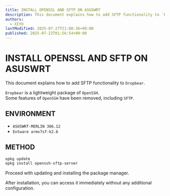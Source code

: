 ```yaml
---
title: INSTALL OPENSSL AND SFTP ON ASUSWRT
description: This document explains how to add SFTP functionality to `Dropbear`.
authors:
  - XIYO
lastModified: 2025-07-27T21:08:36+09:00
published: 2025-07-22T01:56:54+09:00
---
```

# INSTALL OPENSSL AND SFTP ON ASUSWRT

This document explains how to add SFTP functionality to `Dropbear`.

`Dropbear` is a lightweight package of `OpenSSH`. \
Some features of `OpenSSH` have been removed, including `SFTP`.

## ENVIRONMENT

- `ASUSWRT-MERLIN 386.12`
- `Entware armv7sf-k2.6`

## METHOD

```bash
opkg update
opkg install openssh-sftp-server
```

Proceed with updating and installing the package manager.

After installation, you can access it immediately without any additional configuration.

